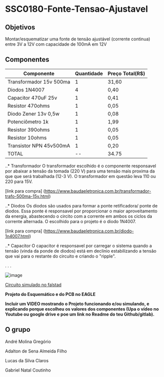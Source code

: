 # SSC0180-Fonte-Tensao-Ajustavel

## Objetivos
Montar/esquematizar uma fonte de tensão ajustável (corrente continua)  entre 3V a 12V com capacidade de 100mA em 12V

## Componentes
Componente     | Quantidade | Preço Total(R$)
---            | ---        | ---
Transformador 15v 500ma | 1          | 31,60
Diodos 1N4007           | 4          | 0,40
Capacitor 470uF 25v     | 1          | 0,41
Resistor 470ohms        | 1          | 0,05
Diodo Zener 13v 0,5w    | 1          | 0,08
Potenciômetro 1k        | 1          | 1,99
Resistor 390ohms        | 1          | 0,05
Resistor 10ohms         | 1          | 0,05
Transistor NPN 45v500mA | 1          | 0,20
TOTAL | -- | 34.75

..* Transformador
O transformador escolhido é o componente responsavel por abaixar a tensão da tomada (220 V) para uma tensão mais proxima da que que será trabalhada (12-3 V). O transformador em questão leva 110 ou 220 para 15V.

[link para compra] (https://www.baudaeletronica.com.br/transformador-trafo-500ma-15v.html)

..* Diodos
Os diodos são usados para formar a ponte retificadora/ ponte de diodos. Essa ponte é responsavel por proporcionar o maior aproveitamento da energia, abastecendo o circito com a corrente em ambos os ciclos da corrente alternada. O escolhido para o projeto é o diodo 1N4007.

[link para compra] (https://www.baudaeletronica.com.br/diodo-1n4007.html)

..* Capacitor
O capacitor é responsavel por carregar o sistema quando a tensão (vinda da ponde de diodos) está em declinio estabilizando a tensão que vai para o restante do circuito e criando o "ripple". 

.
.
.

![image](https://user-images.githubusercontent.com/70608303/126587615-77a5b935-c136-45e0-a507-f490d6816679.png)


[Circuito simulado no falstad](https://www.falstad.com/circuit/circuitjs.html?ctz=CQAgjCAMB0l3BWcAOaAmA7MgnGB-kA2MAFgwTRBMJCRIGZaBTAWjDACgB3K5SENMmRUwNQcMgd6JEAC8mAOyYAnNvRYyIYaBlL0KyMNkFh4aVhigDY8W3cjJNjTrJFihbgWhmV5S1WDqJBzKnqL8JKJeMhEYkjwIJD4eJHwCHvG0SeCE-ImaxlDcnmjeVKnRRaH5lTXiVmBomZE04VmauUUALlTYYg7tAgP8ECyE0PT0kCSQCLmQ9Lr0jUgwuqm4k5hYkISElKb8ACZMAGYAhgCuADZdHADGIPoHnc-pElA205ZG6HtJ2AQyAwqUIjhoMDgnB4pU0GH6wjA8KKMLKTWEsPAyMy9CaAgwlHR+MoOLxRNx-EwJOKVPeTwodMytLabzakiOTzJA2ZnUoJwuNzuHNpaDmlSJfLOV1uHGFBIEYopQwxIH50qF4u58rakoFMoAbuBsszskiIeAQK9TFZ+DAEBwACpGuEI4lWGKwMEkEmwEhAwggmbGEjYPhkaylabUabGBALQKsKIwbApkK8SkpNLeW1UODFJIYsoFrEQmny0VicsZDhImSpEbI+uVLTwT6IEAAJSYAGcAJbdrrnBT3Jj5ipm9MlooAD2dOQxjSxEBkwgdyiH3dOAHtlABbc5HHcAHW7eAAahxZ9mBNapkg0IEqCBhAAFLcKLpME9drq9069+4Dx3c5LyeRc8EoehCjwOhnxAABhc4AAdznuXsumPbsThPAAxXtbnXABzJhd1AqDsCeSBKAYJA7yfYQAC1FBUE9An1UDvSQCDaCmcB8HokA3w-AAr4dey3XcmC6ZQt1YgBrb8mEIm4gOUUD8Ao7wkCBSkKhXBDzmUQiQJ4N56haRlilZToLLZDgtyGS0YlzUNOVtaAIEpRzGAdRRuwAY9krDzhPDD9yOECHIo3F3UgVyZk+LQBBAaKQF8hQAqC5CAGfuxPELN3w6TzmI0iHJoQhnKDDF3MJZKaB8vzApPBQCsAoyQKAA)

**Projeto do Esquemático e do PCB no EAGLE**

**Incluir um VIDEO mostrando o Projeto funcionando e/ou simulando, e explicando porque escolheu os valores dos componentes (Upa o vídeo no Youtube ou google drive e poe um link no Readme do teu Github/gitlab).**

## O grupo

André Molina Gregório

Adalton de Sena Almeida Filho

Lucas da Silva Claros

Gabriel Natal Coutinho

